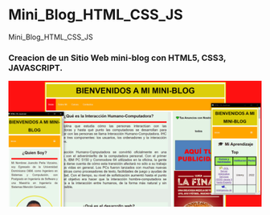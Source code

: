 # Mini_Blog_HTML_CSS_JS
Mini_Blog_HTML_CSS_JS

### Creacion de un Sitio Web mini-blog con HTML5, CSS3, JAVASCRIPT.

![](imagen/miniblog.png)
